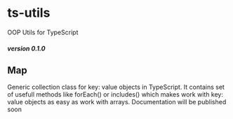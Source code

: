 # ts-utils
OOP Utils for TypeScript
##### version 0.1.0
## Map<E>
Generic collection class for key: value objects in TypeScript.
It contains set of usefull methods like forEach() or includes() which makes work with key: value objects
as easy as work with arrays.
Documentation will be published soon
